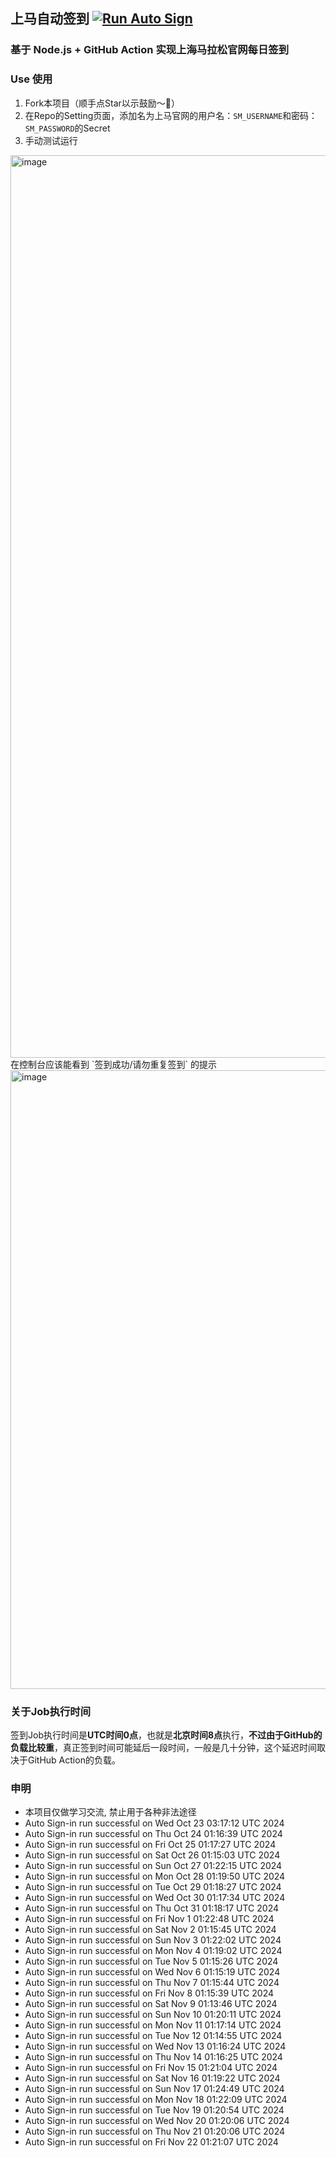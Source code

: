 ## 上马自动签到 [![Run Auto Sign](https://github.com/zhaohongxuan/shangma_auto_sign/actions/workflows/auto-sign.yaml/badge.svg)](https://github.com/zhaohongxuan/shangma_auto_sign/actions/workflows/auto-sign.yaml)

### 基于 Node.js + GitHub Action 实现上海马拉松官网每日签到

### Use 使用

1. Fork本项目（顺手点Star以示鼓励～🥳）
2. 在Repo的Setting页面，添加名为上马官网的用户名：`SM_USERNAME`和密码：`SM_PASSWORD`的Secret 
3. 手动测试运行
<img width="1444" alt="image" src="https://github.com/zhaohongxuan/shangma_auto_sign/assets/8613196/695683c9-fbc2-4cab-9ef8-41e2ddf59b78">
在控制台应该能看到 `签到成功/请勿重复签到` 的提示
<img width="990" alt="image" src="https://github.com/zhaohongxuan/shangma_auto_sign/assets/8613196/399e89f7-2ad6-486e-9e67-8953564ec528">


### 关于Job执行时间
签到Job执行时间是**UTC时间0点**，也就是**北京时间8点**执行，**不过由于GitHub的负载比较重**，真正签到时间可能延后一段时间，一般是几十分钟，这个延迟时间取决于GitHub Action的负载。

### 申明
- 本项目仅做学习交流, 禁止用于各种非法途径
- Auto Sign-in run successful on Wed Oct 23 03:17:12 UTC 2024
- Auto Sign-in run successful on Thu Oct 24 01:16:39 UTC 2024
- Auto Sign-in run successful on Fri Oct 25 01:17:27 UTC 2024
- Auto Sign-in run successful on Sat Oct 26 01:15:03 UTC 2024
- Auto Sign-in run successful on Sun Oct 27 01:22:15 UTC 2024
- Auto Sign-in run successful on Mon Oct 28 01:19:50 UTC 2024
- Auto Sign-in run successful on Tue Oct 29 01:18:27 UTC 2024
- Auto Sign-in run successful on Wed Oct 30 01:17:34 UTC 2024
- Auto Sign-in run successful on Thu Oct 31 01:18:17 UTC 2024
- Auto Sign-in run successful on Fri Nov  1 01:22:48 UTC 2024
- Auto Sign-in run successful on Sat Nov  2 01:15:45 UTC 2024
- Auto Sign-in run successful on Sun Nov  3 01:22:02 UTC 2024
- Auto Sign-in run successful on Mon Nov  4 01:19:02 UTC 2024
- Auto Sign-in run successful on Tue Nov  5 01:15:26 UTC 2024
- Auto Sign-in run successful on Wed Nov  6 01:15:19 UTC 2024
- Auto Sign-in run successful on Thu Nov  7 01:15:44 UTC 2024
- Auto Sign-in run successful on Fri Nov  8 01:15:39 UTC 2024
- Auto Sign-in run successful on Sat Nov  9 01:13:46 UTC 2024
- Auto Sign-in run successful on Sun Nov 10 01:20:11 UTC 2024
- Auto Sign-in run successful on Mon Nov 11 01:17:14 UTC 2024
- Auto Sign-in run successful on Tue Nov 12 01:14:55 UTC 2024
- Auto Sign-in run successful on Wed Nov 13 01:16:24 UTC 2024
- Auto Sign-in run successful on Thu Nov 14 01:16:25 UTC 2024
- Auto Sign-in run successful on Fri Nov 15 01:21:04 UTC 2024
- Auto Sign-in run successful on Sat Nov 16 01:19:22 UTC 2024
- Auto Sign-in run successful on Sun Nov 17 01:24:49 UTC 2024
- Auto Sign-in run successful on Mon Nov 18 01:22:09 UTC 2024
- Auto Sign-in run successful on Tue Nov 19 01:20:54 UTC 2024
- Auto Sign-in run successful on Wed Nov 20 01:20:06 UTC 2024
- Auto Sign-in run successful on Thu Nov 21 01:20:06 UTC 2024
- Auto Sign-in run successful on Fri Nov 22 01:21:07 UTC 2024
